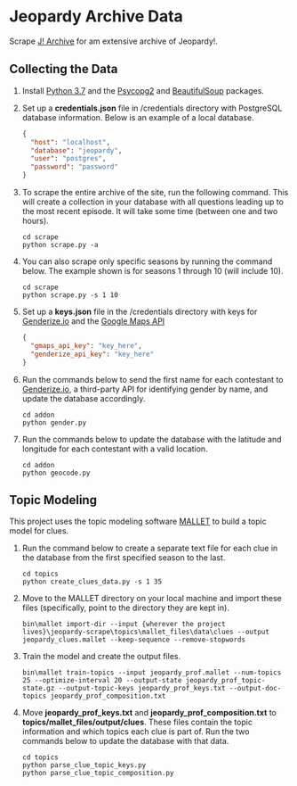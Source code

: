 # Jeopardy Archive Data

Scrape [J! Archive](http://j-archive.com/) for am extensive archive of Jeopardy!.

## Collecting the Data

1. Install [Python 3.7](https://www.python.org/downloads/) and the [Psycopg2](https://www.psycopg.org/docs/) and [BeautifulSoup](https://www.crummy.com/software/BeautifulSoup/) packages.

2. Set up a **credentials.json** file in /credentials directory with PostgreSQL database information. Below is an example of a local database.

    ```json
    {
      "host": "localhost",
      "database": "jeopardy",
      "user": "postgres",
      "password": "password"
    }
    ```

3. To scrape the entire archive of the site, run the following command. This will create a collection in your database with all questions leading up to the most recent episode. It will take some time (between one and two hours).

    ```
    cd scrape
    python scrape.py -a
    ```

4. You can also scrape only specific seasons by running the command below. The example shown is for seasons 1 through 10 (will include 10).

    ```
    cd scrape
    python scrape.py -s 1 10
    ```

5. Set up a **keys.json** file in the /credentials directory with keys for [Genderize.io](https://genderize.io/) and the [Google Maps API](https://developers.google.com/maps/documentation)

    ```json
    {
      "gmaps_api_key": "key_here",
      "genderize_api_key": "key_here"
    }
    ```

6. Run the commands below to send the first name for each contestant to [Genderize.io](https://genderize.io/), a third-party API for identifying gender by name, and update the database accordingly.

    ```
    cd addon
    python gender.py
    ```

7. Run the commands below to update the database with the latitude and longitude for each contestant with a valid location.

    ```
    cd addon
    python geocode.py
    ```

## Topic Modeling

This project uses the topic modeling software [MALLET](http://mallet.cs.umass.edu/topics.php) to build a topic model for clues.

1. Run the command below to create a separate text file for each clue in the database from the first specified season to the last.

    ```
    cd topics
    python create_clues_data.py -s 1 35
    ```

2. Move to the MALLET directory on your local machine and import these files (specifically, point to the directory they are kept in).

    ```
    bin\mallet import-dir --input {wherever the project lives}\jeopardy-scrape\topics\mallet_files\data\clues --output jeopardy_clues.mallet --keep-sequence --remove-stopwords
    ```

3. Train the model and create the output files.

    ```
    bin\mallet train-topics --input jeopardy_prof.mallet --num-topics 25 --optimize-interval 20 --output-state jeopardy_prof_topic-state.gz --output-topic-keys jeopardy_prof_keys.txt --output-doc-topics jeopardy_prof_composition.txt
    ```

4. Move **jeopardy_prof_keys.txt** and **jeopardy_prof_composition.txt** to **topics/mallet_files/output/clues**. These files contain the topic information and which topics each clue is part of. Run the two commands below to update the database with that data.

    ```
    cd topics
    python parse_clue_topic_keys.py
    python parse_clue_topic_composition.py
    ```

